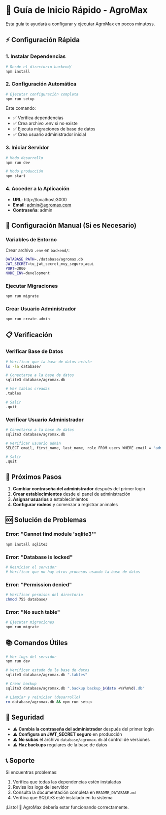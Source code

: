 # 🚀 Guía de Inicio Rápido - AgroMax

Esta guía te ayudará a configurar y ejecutar AgroMax en pocos minutoss.

## ⚡ Configuración Rápida

### 1. Instalar Dependencias
```bash
# Desde el directorio backend/
npm install
```

### 2. Configuración Automática
```bash
# Ejecutar configuración completa
npm run setup
```

Este comando:
- ✅ Verifica dependencias
- ✅ Crea archivo .env si no existe
- ✅ Ejecuta migraciones de base de datos
- ✅ Crea usuario administrador inicial

### 3. Iniciar Servidor
```bash
# Modo desarrollo
npm run dev

# Modo producción
npm start
```

### 4. Acceder a la Aplicación
- **URL**: http://localhost:3000
- **Email**: admin@agromax.com
- **Contraseña**: admin

## 🔧 Configuración Manual (Si es Necesario)

### Variables de Entorno
Crear archivo `.env` en `backend/`:
```bash
DATABASE_PATH=./database/agromax.db
JWT_SECRET=tu_jwt_secret_muy_seguro_aqui
PORT=3000
NODE_ENV=development
```

### Ejecutar Migraciones
```bash
npm run migrate
```

### Crear Usuario Administrador
```bash
npm run create-admin
```

## 📋 Verificación

### Verificar Base de Datos
```bash
# Verificar que la base de datos existe
ls -la database/

# Conectarse a la base de datos
sqlite3 database/agromax.db

# Ver tablas creadas
.tables

# Salir
.quit
```

### Verificar Usuario Administrador
```bash
# Conectarse a la base de datos
sqlite3 database/agromax.db

# Verificar usuario admin
SELECT email, first_name, last_name, role FROM users WHERE email = 'admin@agromax.com';

# Salir
.quit
```

## 🎯 Próximos Pasos

1. **Cambiar contraseña del administrador** después del primer login
2. **Crear establecimientos** desde el panel de administración
3. **Asignar usuarios** a establecimientos
4. **Configurar rodeos** y comenzar a registrar animales

## 🆘 Solución de Problemas

### Error: "Cannot find module 'sqlite3'"
```bash
npm install sqlite3
```

### Error: "Database is locked"
```bash
# Reiniciar el servidor
# Verificar que no hay otros procesos usando la base de datos
```

### Error: "Permission denied"
```bash
# Verificar permisos del directorio
chmod 755 database/
```

### Error: "No such table"
```bash
# Ejecutar migraciones
npm run migrate
```

## 📚 Comandos Útiles

```bash
# Ver logs del servidor
npm run dev

# Verificar estado de la base de datos
sqlite3 database/agromax.db ".tables"

# Crear backup
sqlite3 database/agromax.db ".backup backup_$(date +%Y%m%d).db"

# Limpiar y reiniciar (desarrollo)
rm database/agromax.db && npm run setup
```

## 🔐 Seguridad

- ⚠️ **Cambia la contraseña del administrador** después del primer login
- ⚠️ **Configura un JWT_SECRET seguro** en producción
- ⚠️ **No subas** el archivo `database/agromax.db` al control de versiones
- ⚠️ **Haz backups** regulares de la base de datos

## 📞 Soporte

Si encuentras problemas:
1. Verifica que todas las dependencias estén instaladas
2. Revisa los logs del servidor
3. Consulta la documentación completa en `README_DATABASE.md`
4. Verifica que SQLite3 esté instalado en tu sistema

¡Listo! 🎉 AgroMax debería estar funcionando correctamente.